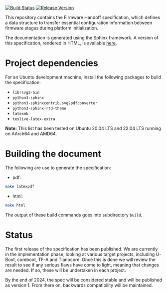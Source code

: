 [![Build Status](https://github.com/FirmwareHandoff/firmware_handoff/actions/workflows/main.yml/badge.svg)](https://github.com/FirmwareHandoff/firmware_handoff/actions/workflows/main.yml)
[![Release Version](https://img.shields.io/github/v/release/FirmwareHandoff/firmware_handoff?label=release)](https://github.com/FirmwareHandoff/firmware_handoff/releases)

This repository contains the Firmware Handoff specification, which defines a
data structure to transfer essential configuration information between firmware
stages during platform initialization.

The documentation is generated using the Sphinx framework. A version of this
specification, rendered in HTML, is available
[here](https://firmwarehandoff.github.io/firmware_handoff/).

Project dependencies
====================

For an Ubuntu development machine, install the following packages to build the specification:

- `librsvg2-bin`
- `python3-sphinx`
- `python3-sphinxcontrib.svg2pdfconverter`
- `python3-sphinx-rtd-theme`
- `latexmk`
- `texlive-latex-extra`

**Note:** This list has been tested on Ubuntu 20.04 LTS and 22.04 LTS running on AArch64 and AMD64.

Building the document
=====================

The following are use to generate the specification:

- pdf:

``` sh
make latexpdf
```

- html:

``` sh
make html
```

The output of these build commands goes into subdirectory `build`.

Status
======

The first release of the specification has been published. We are currently in
the implementation phase, looking at various target projects, including U-Boot,
coreboot, TF-A and Tianocore. Once this is done we will review the result to see
if any serious flaws have come to light, meaning that changes are needed.  If
so, these will be undertaken in each project.

By the end of 2024, the spec will be considered stable and will be published
as version 1. From there on, backwards compatibility will be maintained.
